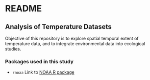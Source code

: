 README
================

Analysis of Temperature Datasets
--------------------------------

Objective of this repository is to explore spatial temporal extent of temperature data, and to integrate environmental data into ecological studies.

### Packages used in this study

-   `rnoaa` Link to [NOAA R package](https://ropensci.org/blog/2014/03/13/rnoaa/)
